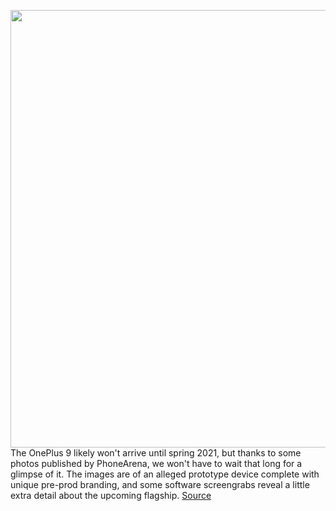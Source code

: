 <img src='https://cdn.vox-cdn.com/thumbor/SgddasLG5Spk2kiuP9pzSCepJjc=/0x0:1874x1250/1200x800/filters:focal(788x476:1086x774)/cdn.vox-cdn.com/uploads/chorus_image/image/68512325/oneplus_9_leaked.0.png' width='700px' /><br/>
The OnePlus 9 likely won't arrive until spring 2021, but thanks to some photos published by PhoneArena, we won't have to wait that long for a glimpse of it. The images are of an alleged prototype device complete with unique pre-prod branding, and some software screengrabs reveal a little extra detail about the upcoming flagship.
<a href='https://www.theverge.com/2020/12/14/22174437/oneplus-9-photos-leak-2021-flagship'> Source <a/>